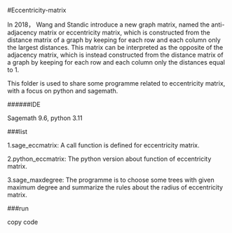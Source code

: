 #Eccentricity-matrix

In 2018， Wang and Standic introduce a new graph matrix, named the anti-adjacency matrix or eccentricity matrix, which is constructed from the distance matrix of a graph by keeping for each row and each column only the largest distances. This matrix can be interpreted as the opposite of the adjacency matrix, which is instead constructed from the distance matrix of a graph by keeping for each row and each column only the distances equal to 1.

This folder is used to share some programme related to eccentricity matrix, with a focus on python and sagemath. 

######IDE

Sagemath 9.6, python 3.11

###list

1.sage_eccmatrix:  A call function is defined for eccentricity matrix.

2.python_eccmatrix: The python version about function of eccentricity matrix.

3.sage_maxdegree:  The programme is to choose some trees with given maximum degree and summarize the rules about the radius of eccentricity matrix.

###run

copy code
